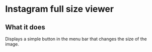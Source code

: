 # Instagram full size viewer

## What it does

Displays a simple button in the menu bar that changes the size of the image.
